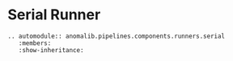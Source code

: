 # Serial Runner

```{eval-rst}
.. automodule:: anomalib.pipelines.components.runners.serial
   :members:
   :show-inheritance:
```
